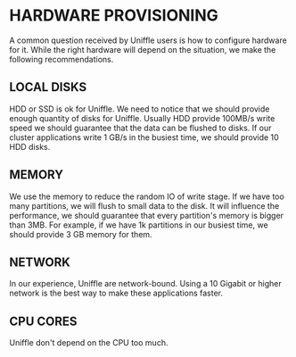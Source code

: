 <!--
  ~ Licensed to the Apache Software Foundation (ASF) under one or more
  ~ contributor license agreements.  See the NOTICE file distributed with
  ~ this work for additional information regarding copyright ownership.
  ~ The ASF licenses this file to You under the Apache License, Version 2.0
  ~ (the "License"); you may not use this file except in compliance with
  ~ the License.  You may obtain a copy of the License at
  ~
  ~    http://www.apache.org/licenses/LICENSE-2.0
  ~
  ~ Unless required by applicable law or agreed to in writing, software
  ~ distributed under the License is distributed on an "AS IS" BASIS,
  ~ WITHOUT WARRANTIES OR CONDITIONS OF ANY KIND, either express or implied.
  ~ See the License for the specific language governing permissions and
  ~ limitations under the License.
  -->

# HARDWARE PROVISIONING
A common question received by Uniffle users is how to configure hardware for it. While the right hardware will depend on the situation, we make the following recommendations.

## LOCAL DISKS
HDD or SSD is ok for Uniffle. We need to notice that we should provide enough quantity of disks for Uniffle. 
Usually HDD provide 100MB/s write speed we should guarantee that the data can be flushed to disks.
If our cluster applications write 1 GB/s in the busiest time, we should provide 10 HDD disks.

## MEMORY
We use the memory to reduce the random IO of write stage. If we have too many partitions, we will flush to small data to the disk.
It will influence the performance, we should guarantee that every partition's memory is bigger than 3MB. 
For example, if we have 1k partitions in our busiest time, we should provide 3 GB memory for them.

## NETWORK
In our experience, Uniffle are network-bound. Using a 10 Gigabit or higher network is the best way to make these applications faster.

## CPU CORES
Uniffle don't depend on the CPU too much. 
  
  